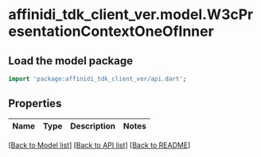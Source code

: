 # affinidi_tdk_client_ver.model.W3cPresentationContextOneOfInner

## Load the model package

```dart
import 'package:affinidi_tdk_client_ver/api.dart';
```

## Properties

| Name | Type | Description | Notes |
| ---- | ---- | ----------- | ----- |

[[Back to Model list]](../README.md#documentation-for-models) [[Back to API list]](../README.md#documentation-for-api-endpoints) [[Back to README]](../README.md)
